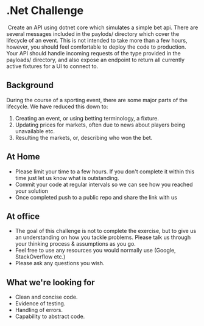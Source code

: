 # .Net Challenge

​
Create an API using dotnet core which simulates a simple bet api. There are several messages included in the paylods/ directory which cover the lifecycle of an event. This is not intended to take more than a few hours, however, you should feel comfortable to deploy the code to production.
​
Your API should handle incoming requests of the type provided in the payloads/ directory, and also expose an endpoint to return all currently active fixtures for a UI to connect to.

## Background

During the course of a sporting event, there are some major parts of the lifecycle. We have reduced this down to:

1. Creating an event, or using betting terminology, a fixture.
2. Updating prices for markets, often due to news about players being unavailable etc.
3. Resulting the markets, or, describing who won the bet.

## At Home​

- Please limit your time to a few hours. If you don't complete it within this time just let us know what is outstanding.
- Commit your code at regular intervals so we can see how you reached your solution
- Once completed push to a public repo and share the link with us

## At office

- The goal of this challenge is not to complete the exercise, but to give us an understanding on how you tackle problems. Please talk us through your thinking process & assumptions as you go.
- Feel free to use any resources you would normally use (Google, StackOverflow etc.)
- Please ask any questions you wish.

## What we're looking for

- Clean and concise code.
- Evidence of testing.
- Handling of errors.
- Capability to abstract code.
